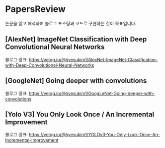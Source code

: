 # PapersReview
논문을 읽고 해석하며 블로그 포스팅과 코드로 구현하는 것이 목표입니다.

## [AlexNet] ImageNet Classification with Deep Convolutional Neural Networks
블로그 링크: https://velog.io/@hyesukim1/AlexNet-ImageNet-Classification-with-Deep-Convolutional-Neural-Networks

## [GoogleNet] Going deeper with convolutions
블로그 링크: https://velog.io/@hyesukim1/GoogLeNet-Going-deeper-with-convolutions

## [Yolo V3] You Only Look Once / An Incremental Improvement
블로그 링크: https://velog.io/@hyesukim1/YOLOv3-You-Only-Look-Once-An-Incremental-Improvement
